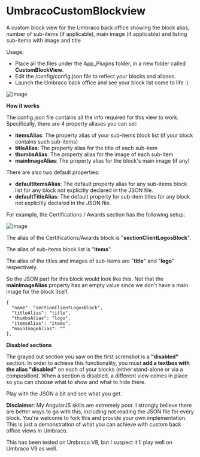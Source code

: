 # UmbracoCustomBlockview
A custom block view for the Umbraco back office showing the block alias, number of sub-items (if applicable), main image (if applicable) and listing sub-items with image and title

Usage:
- Place all the files under the App_Plugins folder, in a new folder called **CustomBlockView**.
- Edit the /config/config.json file to reflect your blocks and aliases.
- Launch the Umbraco back office and see your block list come to life :)


![image](https://user-images.githubusercontent.com/1838996/142765239-06c1b0e7-3e8a-46ed-8a8a-c7a7b9f9471a.png)

**How it works**

The config.json file contains all the info required for this view to work. Specifically, there are 4 property aliases you can set:

- **itemsAlias**: The property alias of your sub-items block list (if your block contains such sub-items)
- **titleAlias**: The property alias for the title of each sub-item
- **thumbsAlias**: The property alias for the image of each sub-item
- **mainImageAlias**: The property alias for the block's main image (if any)

There are also two default properties:
- **defaultItemsAlias**: The default property alias for any sub-items block list for any block not explicitly declared in the JSON file.
- **defaultTitleAlias**: The default property for sub-item titles for any block not explicitly declared in the JSON file.

For example, the Certifications / Awards section has the following setup:

![image](https://user-images.githubusercontent.com/1838996/142765573-489f84fc-5c2d-4d31-905a-57d3b14baf5d.png)

The alias of the Certifications/Awards block is "**sectionClientLogosBlock**".

The alias of sub-items block list is "**items**".

The alias of the titles and images of sub-items are "**title**" and "**logo**" respectively.

So the JSON part for this block would look like this. Not that the **mainImageAlias** property has an empty value since we don't have a main image for the block itself.
```
{
  "name": "sectionClientLogosBlock",
  "titleAlias": "title",
  "thumbsAlias": "logo",
  "itemsAlias": "items",
  "mainImageAlias": ""
},
```

**Disabled sections**

The grayed out section you saw on the first screnshot is a **"disabled"** section. In order to achieve this functionality, you must **add a textbox with the alias "disabled"** on each of your blocks (either stand-alone or via a composition). When a section is disabled, a different view comes in place so you can choose what to show and what to hide there.

Play with the JSON a bit and see what you get.

**Disclaimer**: My AngularJS skills are extremely poor. I strongly believe there are better ways to go with this, including not reading the JSON file for every block. You're welcome to fork this and provide your own implementation. This is just a demonstration of what you can achieve with custom back office views in Umbraco.

This has been tested on Umbraco V8, but I suspect it'll play well on Umbraco V9 as well.


